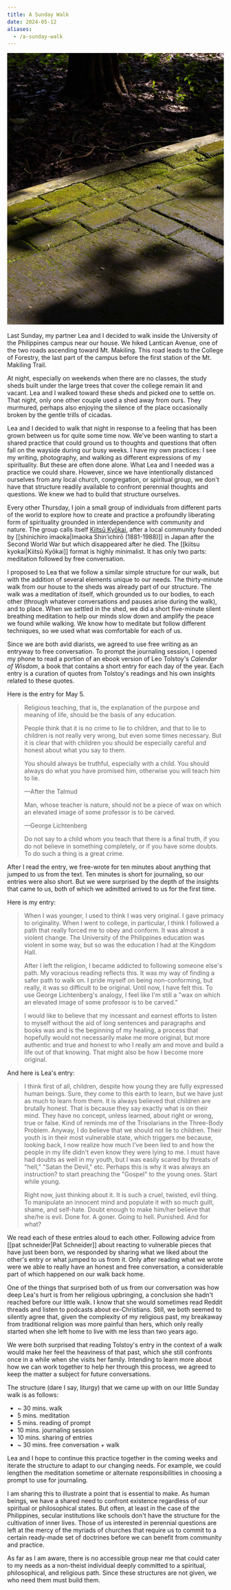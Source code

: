 ```yaml
---
title: A Sunday Walk
date: 2024-05-12
aliases:
  - /a-sunday-walk
---
```

![Sunlight on moss](20231205-102115-rxg-sunlight-on-moss.jpg)

Last Sunday, my partner Lea and I decided to walk inside the University of the Philippines campus near our house. We hiked Lantican Avenue, one of the two roads ascending toward Mt. Makiling. This road leads to the College of Forestry, the last part of the campus before the first station of the Mt. Makiling Trail.

At night, especially on weekends when there are no classes, the study sheds built under the large trees that cover the college remain lit and vacant. Lea and I walked toward these sheds and picked one to settle on. That night, only one other couple used a shed away from ours. They murmured, perhaps also enjoying the silence of the place occasionally broken by the gentle trills of cicadas.

Lea and I decided to walk that night in response to a feeling that has been grown between us for quite some time now. We've been wanting to start a shared practice that could ground us to thoughts and questions that often fall on the wayside during our busy weeks. I have my own practices: I see my writing, photography, and walking as different expressions of my spirituality. But these are often done alone. What Lea and I needed was a practice we could share. However, since we have intentionally distanced ourselves from any local church, congregation, or spiritual group, we don't have that structure readily available to confront perennial thoughts and questions. We knew we had to build that structure ourselves.

Every other Thursday, I join a small group of individuals from different parts of the world to explore how to create and practice a profoundly liberating form of spirituality grounded in interdependence with community and nature. The group calls itself [Kiitsū Kyōkai](https://andrewjbrown.blogspot.com/p/kiitsu-kyokai.html), after a local community founded by [[shinichiro imaoka|Imaoka Shin’ichirō (1881-1988)]] in Japan after the Second World War but which disappeared after he died. The [[kiitsu kyokai|Kiitsū Kyōkai]] format is highly minimalist. It has only two parts: meditation followed by free conversation.

I proposed to Lea that we follow a similar simple structure for our walk, but with the addition of several elements unique to our needs. The thirty-minute walk from our house to the sheds was already part of our structure. The walk was a meditation of itself, which grounded us to our bodies, to each other (through whatever conversations and pauses arise during the walk), and to place. When we settled in the shed, we did a short five-minute silent breathing meditation to help our minds slow down and amplify the peace we found while walking. We know how to meditate but follow different techniques, so we used what was comfortable for each of us.

Since we are both avid diarists, we agreed to use free writing as an entryway to free conversation. To prompt the journaling session, I opened my phone to read a portion of an ebook version of Leo Tolstoy's *Calendar of Wisdom*, a book that contains a short entry for each day of the year. Each entry is a curation of quotes from Tolstoy's readings and his own insights related to these quotes.

Here is the entry for May 5.

>Religious teaching, that is, the explanation of the purpose and meaning of life, should be the basis of any education.
>
>People think that it is no crime to lie to children, and that to lie to children is not really very wrong, but even some­ times necessary. But it is clear that with children you should be especially careful and honest about what you say to them.
>
>You should always be truthful, especially with a child. You should always do what you have promised him, otherwise you will teach him to lie.
>
>—After the Talmud
>
>Man, whose teacher is nature, should not be a piece of wax on which an elevated image of some professor is to be carved.
>
>—George Lichtenberg
>
>Do not say to a child whom you teach that there is a final truth, if you do not believe in something completely, or if you have some doubts. To do such a thing is a great crime.

After I read the entry, we free-wrote for ten minutes about anything that jumped to us from the text. Ten minutes is short for journaling, so our entries were also short. But we were surprised by the depth of the insights that came to us, both of which we admitted arrived to us for the first time.

Here is my entry:

>When I was younger, I used to think I was very original. I gave primacy to originality. When I went to college, in particular, I think I followed a path that really forced me to obey and conform. It was almost a violent change. The University of the Philippines education was violent in some way, but so was the education I had at the Kingdom Hall.
>
>After I left the religion, I became addicted to following someone else's path. My voracious reading reflects this. It was my way of finding a safer path to walk on. I pride myself on being non-conforming, but really, it was so difficult to be original. Until now, I have felt this. To use George Lichtenberg's analogy, I feel like I'm still a "wax on which an elevated image of some professor is to be carved."
>
>I would like to believe that my incessant and earnest efforts to listen to myself without the aid of long sentences and paragraphs and books was and is the beginning of my healing, a process that hopefully would not necessarily make me more original, but more authentic and true and honest to who I really am and move and build a life out of that knowing. That might also be how I become more original.

And here is Lea's entry:

>I think first of all, children, despite how young they are fully expressed human beings. Sure, they come to this earth to learn, but we have just as much to learn from them. It is always believed that children are brutally honest. That is because they say exactly what is on their mind. They have no concept, unless learned, about right or wrong, true or false. Kind of reminds me of the Trisolarians in the Three-Body Problem. Anyway, I do believe that we should not lie to children. Their youth is in their most vulnerable state, which triggers me because, looking back, I now realize how much l've been lied to and how the people in my life didn't even know they were lying to me. I must have had doubts as well in my youth, but I was easily scared by threats of "hell," "Satan the Devil," etc. Perhaps this is why it was always an instruction? to start preaching the "Gospel" to the young ones. Start while young.
>
>Right now, just thinking about it. It is such a cruel, twisted, evil thing. To manipulate an innocent mind and populate it with so much guilt, shame, and self-hate. Doubt enough to make him/her believe that she/he is evil. Done for. A goner. Going to hell. Punished. And for what?

We read each of these entries aloud to each other. Following advice from [[pat schneider|Pat Schneider]] about reacting to vulnerable pieces that have just been born, we responded by sharing what we liked about the other's entry or what jumped to us from it. Only after reading what we wrote were we able to really have an honest and free conversation, a considerable part of which happened on our walk back home.

One of the things that surprised both of us from our conversation was how deep Lea's hurt is from her religious upbringing, a conclusion she hadn't reached before our little walk. I know that she would sometimes read Reddit threads and listen to podcasts about ex-Christians. Still, we both seemed to silently agree that, given the complexity of my religious past, my breakaway from traditional religion was more painful than hers, which only really started when she left home to live with me less than two years ago.

We were both surprised that reading Tolstoy's entry in the context of a walk would make her feel the heaviness of that past, which she still confronts once in a while when she visits her family. Intending to learn more about how we can work together to help her through this process, we agreed to keep the matter a subject for future conversations.

The structure (dare I say, liturgy) that we came up with on our little Sunday walk is as follows:

- ~ 30 mins. walk
- 5 mins. meditation
- 5 mins. reading of prompt
- 10 mins. journaling session
- 10 mins. sharing of entries
- ~ 30 mins. free conversation + walk

Lea and I hope to continue this practice together in the coming weeks and iterate the structure to adapt to our changing needs. For example, we could lengthen the meditation sometime or alternate responsibilities in choosing a prompt to use for journaling.

I am sharing this to illustrate a point that is essential to make. As human beings, we have a shared need to confront existence regardless of our spiritual or philosophical states. But often, at least in the case of the Philippines, secular institutions like schools don't have the structure for the cultivation of inner lives. Those of us interested in perennial questions are left at the mercy of the myriads of churches that require us to commit to a certain ready-made set of doctrines before we can benefit from community and practice.

As far as I am aware, there is no accessible group near me that could cater to my needs as a non-theist individual deeply committed to a spiritual, philosophical, and religious path. Since these structures are not given, we who need them must build them.